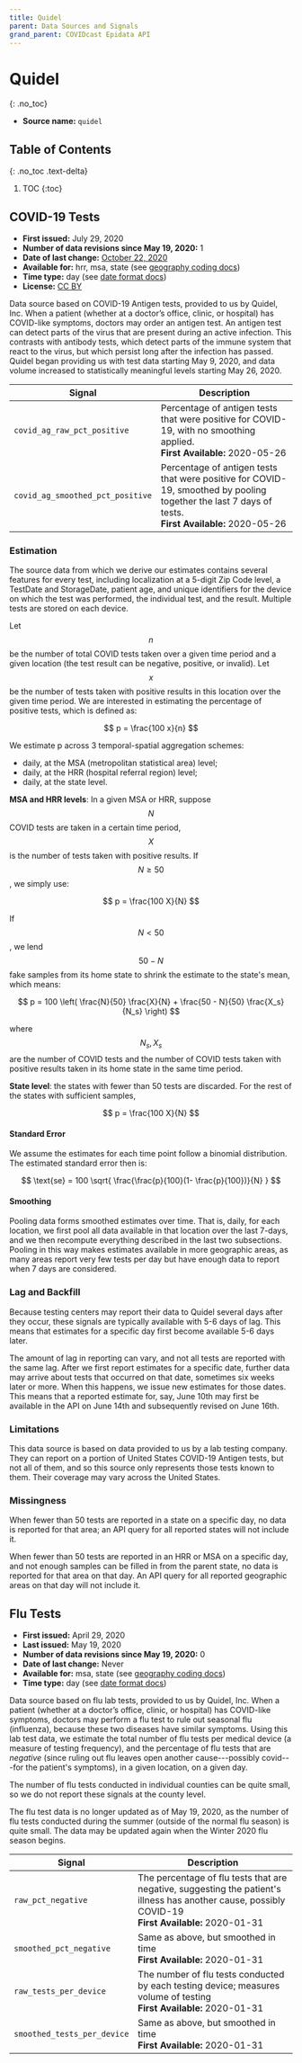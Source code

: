 ```yaml
---
title: Quidel
parent: Data Sources and Signals
grand_parent: COVIDcast Epidata API
---
```


# Quidel
{: .no_toc}

* **Source name:** `quidel`

## Table of Contents
{: .no_toc .text-delta}

1. TOC
{:toc}

## COVID-19 Tests

* **First issued:** July 29, 2020 
* **Number of data revisions since May 19, 2020:** 1
* **Date of last change:** [October 22, 2020](../covidcast_changelog.html#quidel)
* **Available for:** hrr, msa, state (see [geography coding docs](../covidcast_geography.md))
* **Time type:** day (see [date format docs](../covidcast_times.md))
* **License:** [CC BY](../covidcast_licensing.md#creative-commons-attribution)

Data source based on COVID-19 Antigen tests, provided to us by Quidel, Inc. When
a patient (whether at a doctor’s office, clinic, or hospital) has COVID-like
symptoms, doctors may order an antigen test. An antigen test can detect parts of
the virus that are present during an active infection. This contrasts with antibody tests, which detect parts of the immune system that react to the virus,
but which persist long after the infection has passed. Quidel began providing us
with test data starting May 9, 2020, and data volume increased to statistically
meaningful levels starting May 26, 2020.

| Signal | Description |
| --- | --- |
| `covid_ag_raw_pct_positive` | Percentage of antigen tests that were positive for COVID-19, with no smoothing applied. <br/> **First Available:** 2020-05-26 |
| `covid_ag_smoothed_pct_positive` | Percentage of antigen tests that were positive for COVID-19, smoothed by pooling together the last 7 days of tests. <br/> **First Available:** 2020-05-26 |

### Estimation

The source data from which we derive our estimates contains several features for every test, including localization at a 5-digit Zip Code level, a TestDate and StorageDate, patient age, and unique identifiers for the device on which the test was performed, the individual test, and the result. Multiple tests are stored on each device.

Let $$n$$ be the number of total COVID tests taken over a given time period and a
given location (the test result can be negative, positive, or invalid). Let $$x$$ be the
number of tests taken with positive results in this location over the given time
period. We are interested in estimating the percentage of positive tests, which
is defined as:

$$
p = \frac{100 x}{n}
$$

We estimate p across 3 temporal-spatial aggregation schemes:
- daily, at the MSA (metropolitan statistical area) level;
- daily, at the HRR (hospital referral region) level;
- daily, at the state level.

**MSA and HRR levels**: In a given MSA or HRR, suppose $$N$$ COVID tests are taken
in a certain time period, $$X$$ is the number of tests taken with positive
results. If $$N \geq 50$$, we simply use:

$$
p = \frac{100 X}{N}
$$

If $$N < 50$$, we lend $$50 - N$$ fake samples from its home state to shrink the
estimate to the state's mean, which means:

$$
p = 100 \left( \frac{N}{50} \frac{X}{N} + \frac{50 - N}{50}  \frac{X_s}{N_s} \right) 
$$

where $$N_s, X_s$$ are the number of COVID tests and the number of COVID tests
taken with positive results taken in its home state in the same time period.

**State level**: the states with fewer than 50 tests are discarded. For the
rest of the states with sufficient samples,

$$
p = \frac{100 X}{N}
$$

#### Standard Error

We assume the estimates for each time point follow a binomial distribution. The
estimated standard error then is:

$$
\text{se} = 100 \sqrt{ \frac{\frac{p}{100}(1- \frac{p}{100})}{N} } 
$$

#### Smoothing

Pooling data forms smoothed estimates over time. That is, daily, for each location, we first pool all data available in that location over the last 7-days, and we then recompute everything described in the last two
subsections. Pooling in this way makes estimates available in more geographic areas, as many areas report very few tests per day but have enough data to report when 7 days are considered.

### Lag and Backfill

Because testing centers may report their data to Quidel several days after they
occur, these signals are typically available with 5-6 days of lag. This
means that estimates for a specific day first become available 5-6 days
later.

The amount of lag in reporting can vary, and not all tests are reported with the
same lag. After we first report estimates for a specific date, further data may
arrive about tests that occurred on that date, sometimes six weeks later or
more. When this happens, we issue new estimates for those dates. This means that
a reported estimate for, say, June 10th may first be available in the API on
June 14th and subsequently revised on June 16th.

### Limitations

This data source is based on data provided to us by a lab testing company. They can report on a portion of United States COVID-19 Antigen tests, but not all of them, and so this source only represents those tests known to them. Their coverage may vary across the United States.

### Missingness

When fewer than 50 tests are reported in a state on a specific day, no data is reported for that area; an API query for all reported states will not include it.

When fewer than 50 tests are reported in an HRR or MSA on a specific day, and not enough samples can be filled in from the parent state, no data is reported for that area on that day. An API query for all reported geographic areas on that day will not include it.

## Flu Tests

* **First issued:** April 29, 2020
* **Last issued:** May 19, 2020
* **Number of data revisions since May 19, 2020:** 0
* **Date of last change:** Never
* **Available for:** msa, state (see [geography coding docs](../covidcast_geography.md))
* **Time type:** day (see [date format docs](../covidcast_times.md))

Data source based on flu lab tests, provided to us by Quidel, Inc. When a
patient (whether at a doctor’s office, clinic, or hospital) has COVID-like
symptoms, doctors may perform a flu test to rule out seasonal flu (influenza),
because these two diseases have similar symptoms. Using this lab test data, we
estimate the total number of flu tests per medical device (a measure of testing
frequency), and the percentage of flu tests that are *negative* (since ruling
out flu leaves open another cause---possibly covid---for the patient's
symptoms), in a given location, on a given day.

The number of flu tests conducted in individual counties can be quite small, so
we do not report these signals at the county level.

The flu test data is no longer updated as of May 19, 2020, as the number of flu
tests conducted during the summer (outside of the normal flu season) is quite
small. The data may be updated again when the Winter 2020 flu season begins.

| Signal | Description |
| --- | --- |
| `raw_pct_negative` | The percentage of flu tests that are negative, suggesting the patient's illness has another cause, possibly COVID-19 <br/> **First Available:** 2020-01-31 |
| `smoothed_pct_negative` | Same as above, but smoothed in time <br/> **First Available:** 2020-01-31 |
| `raw_tests_per_device` | The number of flu tests conducted by each testing device; measures volume of testing <br/> **First Available:** 2020-01-31 |
| `smoothed_tests_per_device` | Same as above, but smoothed in time <br/> **First Available:** 2020-01-31 |
